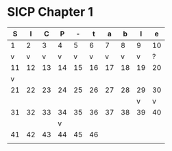 # SICP Chapter 1

|S|I|C|P|-|t|a|b|l|e|
|--- |--- |--- |--- |--- |--- |--- |--- |--- |--- |
|  1 |  2 |  3 |  4 |  5 |  6 |  7 |  8 |  9 | 10 |
|  v |  v |  v |  v |  v |  v |  v |  v |  v |  ? |
| 11 | 12 | 13 | 14 | 15 | 16 | 17 | 18 | 19 | 20 |
|  v |    |    |    |    |    |    |    |    |    |
| 21 | 22 | 23 | 24 | 25 | 26 | 27 | 28 | 29 | 30 |
|    |    |    |    |    |    |    |    |  v |  v |
| 31 | 32 | 33 | 34 | 35 | 36 | 37 | 38 | 39 | 40 |
|    |    |    |  v |    |    |    |    |    |    |
| 41 | 42 | 43 | 44 | 45 | 46 |    |    |    |    |
|    |    |    |    |    |    |    |    |    |    |
